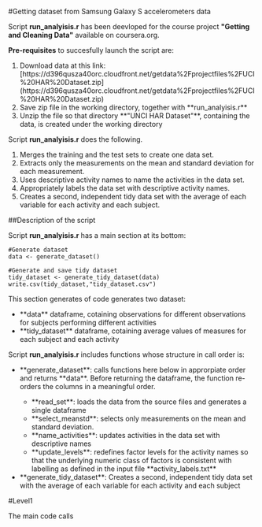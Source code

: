 #Getting dataset from Samsung Galaxy S accelerometers data


Script **run_analyisis.r** has been deevloped for the course project **"Getting and Cleaning Data"** available on coursera.org.

**Pre-requisites** to succesfully launch the script are:
<ol>
<li>Download data at this link: [https://d396qusza40orc.cloudfront.net/getdata%2Fprojectfiles%2FUCI%20HAR%20Dataset.zip](https://d396qusza40orc.cloudfront.net/getdata%2Fprojectfiles%2FUCI%20HAR%20Dataset.zip)</li>
<li>Save zip file in the working directory, together with **run_analyisis.r**</li>
<li>Unzip the file so that directory **"UNCI HAR Dataset"**, containing the data, is created under the working directory</li>
</ol>


Script **run_analyisis.r** does the following. 
<ol>
<li>Merges the training and the test sets to create one data set.</li>
<li>Extracts only the measurements on the mean and standard deviation for each measurement.</li>
<li>Uses descriptive activity names to name the activities in the data set.</li>
<li>Appropriately labels the data set with descriptive activity names.</li>
<li>Creates a second, independent tidy data set with the average of each variable for each activity and each subject.</li>
</ol>

##Description of the script 

Script **run_analyisis.r** has a main section at its bottom:

```
#Generate dataset
data <- generate_dataset()

#Generate and save tidy dataset
tidy_dataset <- generate_tidy_dataset(data)
write.csv(tidy_dataset,"tidy_dataset.csv")
```

This section generates of code generates two dataset:
<ul>
<li>**data** dataframe, cotaining observations for different observations for subjects performing different activities</li>
<li>**tidy_dataset** dataframe, cotaining average values of measures for each subject and each activity</li>
</ul>

Script **run_analyisis.r** includes functions whose structure in call order is:
<ul>
<li>**generate_dataset**: calls functions here below in approrpiate order and returns **data**. Before returning the dataframe, the function re-orders the columns in a meaningful order.</li>
<ul>
<li>**read_set**: loads the data from the source files and generates a single dataframe</li>
<li>**select_meanstd**: selects only measurements on the mean and standard deviation.</li>
<li>**name_activities**: updates activities in the data set with descriptive names</li>
<li>**update_levels**: redefines factor levels for the activity names so that the underlying numeric class of factors is consistent with labelling as defined in the input file **activity_labels.txt**</li>
</ul>
<li>**generate_tidy_dataset**: Creates a second, independent tidy data set with the average of each variable for each activity and each subject</li>
</ul>

#Level1

The main code calls 







